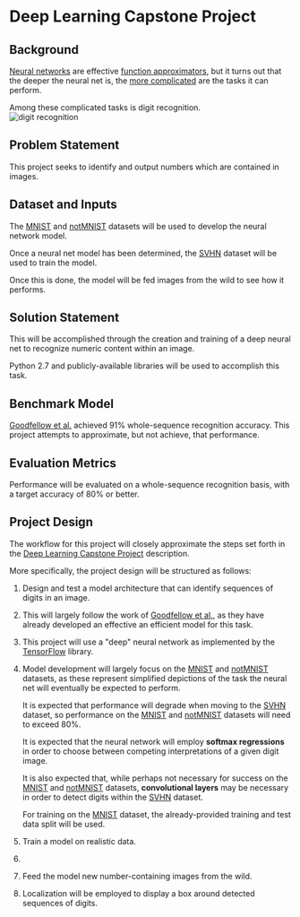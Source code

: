 # Deep Learning Capstone Project
## Background
[Neural networks](https://en.wikipedia.org/wiki/Artificial_neural_network) are effective [function approximators](http://neuralnetworksanddeeplearning.com/chap4.html), but it turns out that the deeper the neural net is, the [more complicated](https://en.wikipedia.org/wiki/Deep_learning#Applications) are the tasks it can perform.

Among these complicated tasks is digit recognition.  
![digit recognition](http://techglam.com/wp-content/uploads/2013/10/reCAPTCHA.jpg)

## Problem Statement
This project seeks to identify and output numbers which are contained in images.

## Dataset and Inputs
The [MNIST](http://yann.lecun.com/exdb/mnist/) and [notMNIST](http://yaroslavvb.blogspot.com/2011/09/notmnist-dataset.html) datasets will be used to develop the neural network model.

Once a neural net model has been determined, the [SVHN](http://ufldl.stanford.edu/housenumbers/) dataset will be used to train the model.

Once this is done, the model will be fed images from the wild to see how it performs.

## Solution Statement
This will be accomplished through the creation and training of a deep neural net to recognize numeric content within an image.

Python 2.7 and publicly-available libraries will be used to accomplish this task.

## Benchmark Model
[Goodfellow et al.](http://static.googleusercontent.com/media/research.google.com/en//pubs/archive/42241.pdf) achieved 91% whole-sequence recognition accuracy.  This project attempts to approximate, but not achieve, that performance.

## Evaluation Metrics
Performance will be evaluated on a whole-sequence recognition basis, with a target accuracy of 80% or better.

## Project Design
The workflow for this project will closely approximate the steps set forth in the [Deep Learning Capstone Project](https://docs.google.com/document/d/1L11EjK0uObqjaBhHNcVPxeyIripGHSUaoEWGypuuVtk/pub) description.

More specifically, the project design will be structured as follows:  

1. Design and test a model architecture that can identify sequences of digits in an image.
 1. This will largely follow the work of [Goodfellow et al.](http://static.googleusercontent.com/media/research.google.com/en//pubs/archive/42241.pdf), as they have already developed an effective an efficient model for this task.
 2. This project will use a "deep" neural network as implemented by the [TensorFlow](https://www.tensorflow.org) library.
 3. Model development will largely focus on the [MNIST](http://yann.lecun.com/exdb/mnist/) and [notMNIST](http://yaroslavvb.blogspot.com/2011/09/notmnist-dataset.html) datasets, as these represent simplified depictions of the task the neural net will eventually be expected to perform.
 
    It is expected that performance will degrade when moving to the [SVHN](http://ufldl.stanford.edu/housenumbers/) dataset, so performance on the [MNIST](http://yann.lecun.com/exdb/mnist/) and [notMNIST](http://yaroslavvb.blogspot.com/2011/09/notmnist-dataset.html) datasets will need to exceed 80%.
    
    It is expected that the neural network will employ **softmax regressions** in order to choose between competing interpretations of a given digit image.
    
    It is also expected that, while perhaps not necessary for success on the [MNIST](http://yann.lecun.com/exdb/mnist/) and [notMNIST](http://yaroslavvb.blogspot.com/2011/09/notmnist-dataset.html) datasets, **convolutional layers** may be necessary in order to detect digits within the [SVHN](http://ufldl.stanford.edu/housenumbers/) dataset.
    
    For training on the [MNIST](http://yann.lecun.com/exdb/mnist/) dataset, the already-provided training and test data split will be used.

2. Train a model on realistic data.
 1. 
3. Feed the model new number-containing images from the wild.
4. Localization will be employed to display a box around detected sequences of digits.
